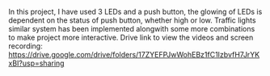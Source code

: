In this project, I have used 3 LEDs and a push button, the glowing of LEDs is dependent on the status of push button, whether high or low. Traffic lights similar system has been implemented alongwith some more combinations to make project more interactive.
Drive link to view the videos and screen recording:  https://drive.google.com/drive/folders/17ZYEFPJwWohEBz1fC1IzbvfH7JrYKxBI?usp=sharing

